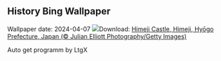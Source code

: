 ## History Bing Wallpaper
Wallpaper date: 2024-04-07
![](https://www.bing.com/th?id=OHR.JapanHimeji_EN-CA9913265473_UHD.jpg&w=1000)Download: [Himeji Castle, Himeji, Hyōgo Prefecture, Japan (© Julian Elliott Photography/Getty Images)](https://www.bing.com/th?id=OHR.JapanHimeji_EN-CA9913265473_UHD.jpg)

Auto get programm by LtgX
